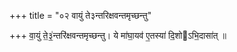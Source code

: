+++
title = "०२ वायुं ते३न्तरिक्षवन्तमृच्छन्तु"

+++
वा॒युं ते॒३॒॑न्तरि॑क्षवन्तमृच्छन्तु। ये मा॑घा॒यव॑ ए॒तस्या॑ दि॒शोऽभि॒दासा॑त् ॥